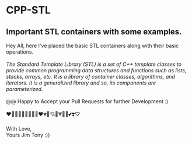 # CPP-STL
<h2>Important STL containers with some examples.</h2>
Hey All, here I've placed the basic STL containers along with their basic operations.<br><br>
<i>The Standard Template Library (STL) is a set of C++ template classes to provide common programming data structures and functions such as lists, stacks, arrays, etc. It is a library of container classes, algorithms, and iterators. It is a generalized library and so, its components are parameterized.</i><br>
<br>@@ Happy to Accept your Pull Requests for further Development :)<br>
<br>
❤️🧡💛💚💜💙🤎🖤🤍♥️💔💖💘💝💗💓💟💕❣️♡<br><br>
With Love,<br>
Yours Jim Tony :))
